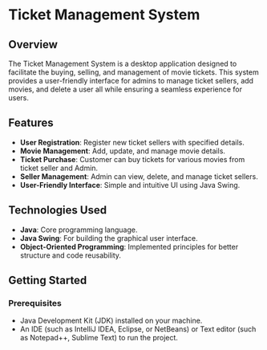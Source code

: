 # Ticket Management System

## Overview

The Ticket Management System is a desktop application designed to facilitate the buying, selling, and management of movie tickets. This system provides a user-friendly interface for admins to manage ticket sellers, add movies, and delete a user all while ensuring a seamless experience for users.

## Features

- **User Registration**: Register new ticket sellers with specified details.
- **Movie Management**: Add, update, and manage movie details.
- **Ticket Purchase**: Customer can buy tickets for various movies from ticket seller and Admin.
- **Seller Management**: Admin can view, delete, and manage ticket sellers.
- **User-Friendly Interface**: Simple and intuitive UI using Java Swing.

## Technologies Used

- **Java**: Core programming language.
- **Java Swing**: For building the graphical user interface.
- **Object-Oriented Programming**: Implemented principles for better structure and code reusability.

## Getting Started

### Prerequisites

- Java Development Kit (JDK) installed on your machine.
- An IDE (such as IntelliJ IDEA, Eclipse, or NetBeans) or Text editor (such as Notepad++, Sublime Text) to run the project.